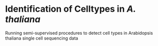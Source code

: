 # Identification of Celltypes in *A. thaliana*
Running semi-supervised procedures to detect cell types in Arabidopsis thaliana single cell sequencing data
